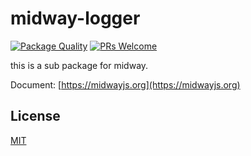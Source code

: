 # midway-logger

[![Package Quality](http://npm.packagequality.com/shield/@midwayjs/logger.svg)](http://packagequality.com/#?package=@midwayjs/logger)
[![PRs Welcome](https://img.shields.io/badge/PRs-welcome-brightgreen.svg)](https://github.com/midwayjs/midway/pulls)

this is a sub package for midway.

Document: [https://midwayjs.org](https://midwayjs.org)

## License

[MIT]((http://github.com/midwayjs/midway/blob/master/LICENSE))
